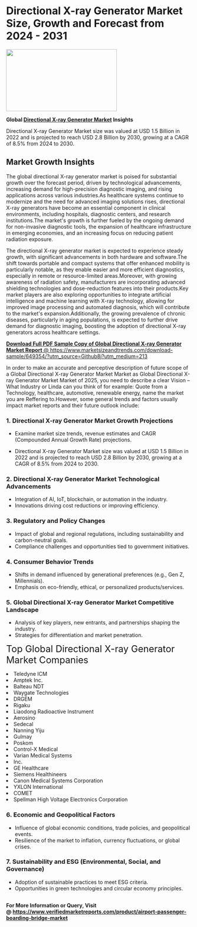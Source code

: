 <H1>Directional X-ray Generator Market Size, Growth and Forecast from 2024 - 2031</H1><img class="aligncenter size-medium wp-image-584254" src="https://thirdeyenews.in/wp-content/uploads/2024/09/Global-Market-Research-300x168.jpeg" alt="" width="300" height="168" /><p><strong>Global&nbsp;<a href="https://www.marketsizeandtrends.com/download-sample/649354/?utm_source=Github8j?utm_medium=213">Directional X-ray Generator Market</a> Insights</strong></p><p>Directional X-ray Generator Market size was valued at USD 1.5 Billion in 2022 and is projected to reach USD 2.8 Billion by 2030, growing at a CAGR of 8.5% from 2024 to 2030.</p><p><h2>Market Growth Insights</h2> <p>The global directional X-ray generator market is poised for substantial growth over the forecast period, driven by technological advancements, increasing demand for high-precision diagnostic imaging, and rising applications across various industries.As healthcare systems continue to modernize and the need for advanced imaging solutions rises, directional X-ray generators have become an essential component in clinical environments, including hospitals, diagnostic centers, and research institutions.The market's growth is further fueled by the ongoing demand for non-invasive diagnostic tools, the expansion of healthcare infrastructure in emerging economies, and an increasing focus on reducing patient radiation exposure.</p> <p><a href="#"></a></p> <p>The directional X-ray generator market is expected to experience steady growth, with significant advancements in both hardware and software.The shift towards portable and compact systems that offer enhanced mobility is particularly notable, as they enable easier and more efficient diagnostics, especially in remote or resource-limited areas.Moreover, with growing awareness of radiation safety, manufacturers are incorporating advanced shielding technologies and dose-reduction features into their products.Key market players are also exploring opportunities to integrate artificial intelligence and machine learning with X-ray technology, allowing for improved image processing and automated diagnosis, which will contribute to the market's expansion.Additionally, the growing prevalence of chronic diseases, particularly in aging populations, is expected to further drive demand for diagnostic imaging, boosting the adoption of directional X-ray generators across healthcare settings.<p><a href="#"></p><p><span class=""><strong>Download Full PDF Sample Copy of Global Directional X-ray Generator Market Report</strong> @ <a href="https://www.marketsizeandtrends.com/download-sample/649354/?utm_source=Github8j?utm_medium=213" target="_blank">https://www.marketsizeandtrends.com/download-sample/649354/?utm_source=Github8j?utm_medium=213</a></span></p><p>In order to make an accurate and perceptive description of future scope of a Global&nbsp;Directional X-ray Generator Market Market as Global&nbsp;Directional X-ray Generator Market Market of 2025, you need to describe a clear Vision &ndash; What Industry or Linda can you think of for example: Quote from a Technology, healthcare, automotive, renewable energy, name the market you are Reffering to.However, some general trends and factors usually impact market reports and their future outlook include:</p><h3>1.&nbsp;<strong>Directional X-ray Generator Market Growth Projections</strong></h3><ul><li>Examine market size trends, revenue estimates and CAGR (Compounded Annual Growth Rate) projections.</li><li><p>Directional X-ray Generator Market size was valued at USD 1.5 Billion in 2022 and is projected to reach USD 2.8 Billion by 2030, growing at a CAGR of 8.5% from 2024 to 2030.</p></li></ul><h3>2.&nbsp;<strong>Directional X-ray Generator Market Technological Advancements</strong></h3><ul><li>Integration of AI, IoT, blockchain, or automation in the industry.</li><li>Innovations driving cost reductions or improving efficiency.</li></ul><h3>3.&nbsp;<strong>Regulatory and Policy Changes</strong></h3><ul><li>Impact of global and regional regulations, including sustainability and carbon-neutral goals.</li><li>Compliance challenges and opportunities tied to government initiatives.</li></ul><h3>4.&nbsp;<strong>Consumer Behavior Trends</strong></h3><ul><li>Shifts in demand influenced by generational preferences (e.g., Gen Z, Millennials).</li><li>Emphasis on eco-friendly, ethical, or personalized products/services.</li></ul><h3>5.&nbsp;<strong>Global Directional X-ray Generator Market Competitive Landscape</strong></h3><ul><li>Analysis of key players, new entrants, and partnerships shaping the industry.</li><li>Strategies for differentiation and market penetration.</li></ul><p data-pm-slice="1 1 []"><span style="color: inherit; font-family: inherit; font-size: 25px;">Top Global Directional X-ray Generator Market Companies</span></p><div class="" data-test-id=""><p><li>Teledyne ICM</li><li> Amptek Inc.</li><li> Balteau NDT</li><li> Waygate Technologies</li><li> DRGEM</li><li> Rigaku</li><li> Liaodong Radioactive Instrument</li><li> Aerosino</li><li> Sedecal</li><li> Nanning Yiju</li><li> Gulmay</li><li> Poskom</li><li> Control-X Medical</li><li> Varian Medical Systems</li><li> Inc.</li><li> GE Healthcare</li><li> Siemens Healthineers</li><li> Canon Medical Systems Corporation</li><li> YXLON International</li><li> COMET</li><li> Spellman High Voltage Electronics Corporation</li></p></div><h3>6.&nbsp;<strong>Economic and Geopolitical Factors</strong></h3><ul><li>Influence of global economic conditions, trade policies, and geopolitical events.</li><li>Resilience of the market to inflation, currency fluctuations, or global crises.</li></ul><h3>7.&nbsp;<strong>Sustainability and ESG (Environmental, Social, and Governance)</strong></h3><ul><li>Adoption of sustainable practices to meet ESG criteria.</li><li>Opportunities in green technologies and circular economy principles.</li></ul><h2><strong style="font-size: 14px;">For More Information or Query, Visit @&nbsp;</strong><a style="background-color: #ffffff; font-size: 14px;" href="https://www.marketsizeandtrends.com/report/directional-x-ray-generator-market/" target="_blank">https://www.verifiedmarketreports.com/product/airport-passenger-boarding-bridge-market</a></h2>